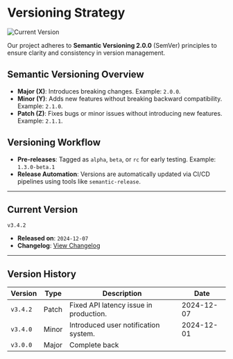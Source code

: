 # Versioning Strategy
![Current Version](https://img.shields.io/github/v/release/muslihabdiker/vplusplus>?color=blue&label=version)

Our project adheres to **Semantic Versioning 2.0.0** (SemVer) principles to ensure clarity and consistency in version management.

## Semantic Versioning Overview
- **Major (X)**: Introduces breaking changes. Example: `2.0.0`.
- **Minor (Y)**: Adds new features without breaking backward compatibility. Example: `2.1.0`.
- **Patch (Z)**: Fixes bugs or minor issues without introducing new features. Example: `2.1.1`.

## Versioning Workflow
- **Pre-releases**: Tagged as `alpha`, `beta`, or `rc` for early testing.
  Example: `1.3.0-beta.1`
- **Release Automation**: Versions are automatically updated via CI/CD pipelines using tools like `semantic-release`.

---

## Current Version
`v3.4.2`

- **Released on**: `2024-12-07`
- **Changelog**: [View Changelog](./CHANGELOG.md)

---

## Version History
| Version   | Type        | Description                                   | Date       |
|-----------|-------------|-----------------------------------------------|------------|
| `v3.4.2`  | Patch       | Fixed API latency issue in production.        | 2024-12-07 |
| `v3.4.0`  | Minor       | Introduced user notification system.          | 2024-12-01 |
| `v3.0.0`  | Major       | Complete back
